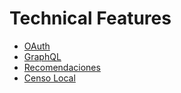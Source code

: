 # Technical Features

* [OAuth](oauth.md)
* [GraphQL](graphql.md)
* [Recomendaciones](recommendations.md)
* [Censo Local](local_census.md)
